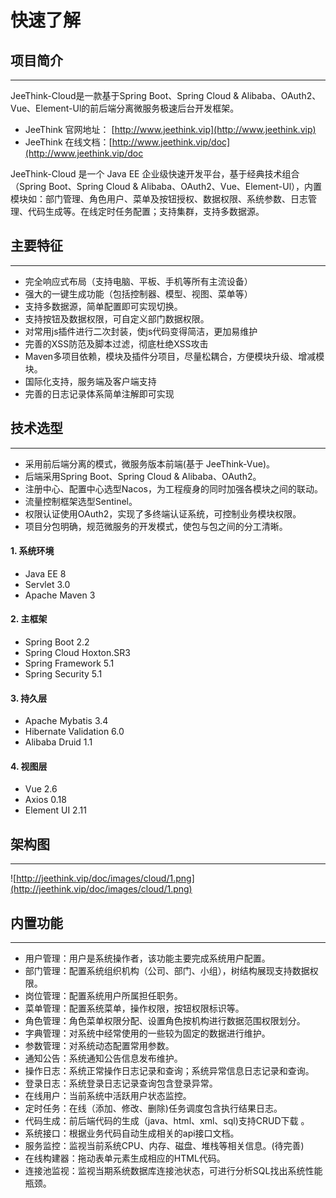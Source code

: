 # 快速了解



## 项目简介

------

JeeThink-Cloud是一款基于Spring Boot、Spring Cloud & Alibaba、OAuth2、Vue、Element-Ul的前后端分离微服务极速后台开发框架。

- JeeThink 官网地址： [http://www.jeethink.vip](http://www.jeethink.vip)
- JeeThink 在线文档：[http://www.jeethink.vip/doc](http://www.jeethink.vip/doc

JeeThink-Cloud 是一个 Java EE 企业级快速开发平台，基于经典技术组合（Spring Boot、Spring Cloud & Alibaba、OAuth2、Vue、Element-Ul），内置模块如：部门管理、角色用户、菜单及按钮授权、数据权限、系统参数、日志管理、代码生成等。在线定时任务配置；支持集群，支持多数据源。

## 主要特征

------

- 完全响应式布局（支持电脑、平板、手机等所有主流设备）
- 强大的一键生成功能（包括控制器、模型、视图、菜单等）
- 支持多数据源，简单配置即可实现切换。
- 支持按钮及数据权限，可自定义部门数据权限。
- 对常用js插件进行二次封装，使js代码变得简洁，更加易维护
- 完善的XSS防范及脚本过滤，彻底杜绝XSS攻击
- Maven多项目依赖，模块及插件分项目，尽量松耦合，方便模块升级、增减模块。
- 国际化支持，服务端及客户端支持
- 完善的日志记录体系简单注解即可实现

## 技术选型

------

- 采用前后端分离的模式，微服务版本前端(基于 JeeThink-Vue)。
- 后端采用Spring Boot、Spring Cloud & Alibaba、OAuth2。
- 注册中心、配置中心选型Nacos，为工程瘦身的同时加强各模块之间的联动。
- 流量控制框架选型Sentinel。
- 权限认证使用OAuth2，实现了多终端认证系统，可控制业务模块权限。
- 项目分包明确，规范微服务的开发模式，使包与包之间的分工清晰。

#### 1. 系统环境
- Java EE 8
- Servlet 3.0
- Apache Maven 3

#### 2. 主框架
- Spring Boot 2.2
- Spring Cloud Hoxton.SR3
- Spring Framework 5.1
- Spring Security 5.1

#### 3. 持久层
- Apache Mybatis 3.4
- Hibernate Validation 6.0
- Alibaba Druid 1.1

#### 4. 视图层
- Vue 2.6
- Axios 0.18
- Element UI 2.11

## 架构图

------

![http://jeethink.vip/doc/images/cloud/1.png](http://jeethink.vip/doc/images/cloud/1.png)

## 内置功能

------

- 用户管理：用户是系统操作者，该功能主要完成系统用户配置。
- 部门管理：配置系统组织机构（公司、部门、小组），树结构展现支持数据权限。
- 岗位管理：配置系统用户所属担任职务。
- 菜单管理：配置系统菜单，操作权限，按钮权限标识等。
- 角色管理：角色菜单权限分配、设置角色按机构进行数据范围权限划分。
- 字典管理：对系统中经常使用的一些较为固定的数据进行维护。
- 参数管理：对系统动态配置常用参数。
- 通知公告：系统通知公告信息发布维护。
- 操作日志：系统正常操作日志记录和查询；系统异常信息日志记录和查询。
- 登录日志：系统登录日志记录查询包含登录异常。
- 在线用户：当前系统中活跃用户状态监控。
- 定时任务：在线（添加、修改、删除)任务调度包含执行结果日志。
- 代码生成：前后端代码的生成（java、html、xml、sql)支持CRUD下载 。
- 系统接口：根据业务代码自动生成相关的api接口文档。
- 服务监控：监视当前系统CPU、内存、磁盘、堆栈等相关信息。(待完善)
- 在线构建器：拖动表单元素生成相应的HTML代码。
- 连接池监视：监视当期系统数据库连接池状态，可进行分析SQL找出系统性能瓶颈。
